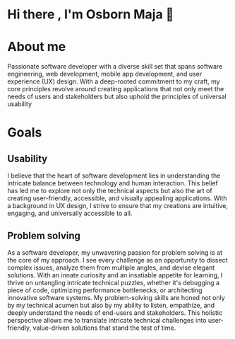 # Hi there , I'm Osborn Maja 👋

# About me
Passionate software developer with a diverse skill set that spans software engineering, web development, mobile app development, and user experience (UX) design. With a deep-rooted commitment to my craft, my core principles revolve around creating applications that not only meet the needs of users and stakeholders but also uphold the principles of universal usability
# Goals
## Usability
I believe that the heart of software development lies in understanding the intricate balance between technology and human interaction. This belief has led me to explore not only the technical aspects but also the art of creating user-friendly, accessible, and visually appealing applications. With a background in UX design, I strive to ensure that my creations are intuitive, engaging, and universally accessible to all.
## Problem solving
As a software developer, my unwavering passion for problem solving is at the core of my approach. I see every challenge as an opportunity to dissect complex issues, analyze them from multiple angles, and devise elegant solutions. With an innate curiosity and an insatiable appetite for learning, I thrive on untangling intricate technical puzzles, whether it's debugging a piece of code, optimizing performance bottlenecks, or architecting innovative software systems. My problem-solving skills are honed not only by my technical acumen but also by my ability to listen, empathize, and deeply understand the needs of end-users and stakeholders. This holistic perspective allows me to translate intricate technical challenges into user-friendly, value-driven solutions that stand the test of time.




<!--
**Bornmajor/Bornmajor** is a ✨ _special_ ✨ repository because its `README.md` (this file) appears on your GitHub profile.

Here are some ideas to get you started:

- 🔭 I’m currently working on ...
- 🌱 I’m currently learning ...
- 👯 I’m looking to collaborate on ...
- 🤔 I’m looking for help with ...
- 💬 Ask me about ...
- 📫 How to reach me: ...
- 😄 Pronouns: ...
- ⚡ Fun fact: ...
-->
